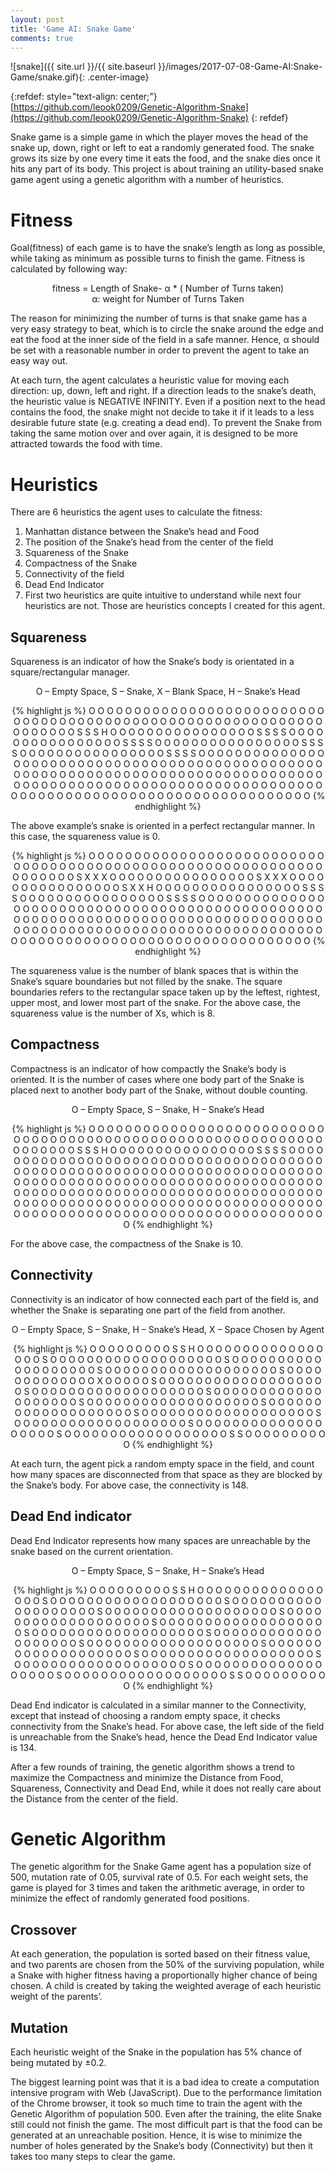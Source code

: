 ```yaml
---
layout: post
title: 'Game AI: Snake Game'
comments: true
---
```


![snake]({{ site.url }}/{{ site.baseurl }}/images/2017-07-08-Game-AI:Snake-Game/snake.gif){: .center-image}

{:refdef: style="text-align: center;"}
[https://github.com/leook0209/Genetic-Algorithm-Snake](https://github.com/leook0209/Genetic-Algorithm-Snake)
{: refdef}

Snake game is a simple game in which the player moves the head of the snake up, down, right or left to eat a randomly generated food. The snake grows its size by one every time it eats the food, and the snake dies once it hits any part of its body. This project is about training an utility-based snake game agent using a genetic algorithm with a number of heuristics.


# Fitness

Goal(fitness) of each game is to have the snake’s length as long as possible, while taking as minimum as possible turns to finish the game. Fitness is calculated by following way:

<center> fitness = Length of Snake- α * ( Number of Turns taken) </center>

<center> α: weight for Number of Turns Taken </center>

The reason for minimizing the number of turns is that snake game has a very easy strategy to beat, which is to circle the snake around the edge and eat the food at the inner side of the field in a safe manner. Hence, α should be set with a reasonable number in order to prevent the agent to take an easy way out.

At each turn, the agent calculates a heuristic value for moving each direction: up, down, left and right. If a direction leads to the snake’s death, the heuristic value is NEGATIVE INFINITY. Even if a position next to the head contains the food, the snake might not decide to take it if it leads to a less desirable future state (e.g. creating a dead end). To prevent the Snake from taking the same motion over and over again, it is designed to be more attracted towards the food with time.


# Heuristics

There are 6 heuristics the agent uses to calculate the fitness:

1. Manhattan distance between the Snake’s head and Food
2. The position of the Snake’s head from the center of the field
3. Squareness of the Snake
4. Compactness of the Snake
5. Connectivity of the field
6. Dead End Indicator
7. First two heuristics are quite intuitive to understand while next four heuristics are not. Those are heuristics concepts I created for this agent.


## Squareness

Squareness is an indicator of how the Snake’s body is orientated in a square/rectangular manager.

<center> O – Empty Space,  S – Snake,  X – Blank Space,  H – Snake’s Head

{% highlight js %}
O O O O O O O O O O O O O O O O O O O O
O O O O O O O O O O O O O O O O O O O O
O O O O O O O O O O O O O O O O O O O O
O O O O O O O S S S H O O O O O O O O O
O O O O O O O S S S S O O O O O O O O O
O O O O O O O S S S S O O O O O O O O O
O O O O O O O S S S S O O O O O O O O O
O O O O O O O S S S S O O O O O O O O O
O O O O O O O O O O O O O O O O O O O O
O O O O O O O O O O O O O O O O O O O O
O O O O O O O O O O O O O O O O O O O O
O O O O O O O O O O O O O O O O O O O O
O O O O O O O O O O O O O O O O O O O O
O O O O O O O O O O O O O O O O O O O O
O O O O O O O O O O O O O O O O O O O O
{% endhighlight %}

</center>

The above example’s snake is oriented in a perfect rectangular manner. In this case, the squareness value is 0.

<center>
{% highlight js %}
O O O O O O O O O O O O O O O O O O O O
O O O O O O O O O O O O O O O O O O O O
O O O O O O O O O O O O O O O O O O O O
O O O O O O O S X X X O O O O O O O O O
O O O O O O O S X X X O O O O O O O O O
O O O O O O O S X X H O O O O O O O O O
O O O O O O O S S S S O O O O O O O O O
O O O O O O O S S S S O O O O O O O O O
O O O O O O O O O O O O O O O O O O O O
O O O O O O O O O O O O O O O O O O O O
O O O O O O O O O O O O O O O O O O O O
O O O O O O O O O O O O O O O O O O O O
O O O O O O O O O O O O O O O O O O O O
O O O O O O O O O O O O O O O O O O O O
O O O O O O O O O O O O O O O O O O O O
{% endhighlight %}
</center>

The squareness value is the number of blank spaces that is within the Snake’s square boundaries but not filled by the snake. The square boundaries refers to the rectangular space taken up by the leftest, rightest, upper most, and lower most part of the snake. For the above case, the squareness value is the number of Xs, which is 8.


## Compactness

Compactness is an indicator of how compactly the Snake’s body is oriented. It is the number of cases where one body part of the Snake is placed next to another body part of the Snake, without double counting.

<center> O – Empty Space,  S – Snake,  H – Snake’s Head

{% highlight js %}
O O O O O O O O O O O O O O O O O O O O
O O O O O O O O O O O O O O O O O O O O
O O O O O O O O O O O O O O O O O O O O
O O O O O O O S S S H O O O O O O O O O
O O O O O O O S S S S O O O O O O O O O
O O O O O O O O O O O O O O O O O O O O
O O O O O O O O O O O O O O O O O O O O
O O O O O O O O O O O O O O O O O O O O
O O O O O O O O O O O O O O O O O O O O
O O O O O O O O O O O O O O O O O O O O
O O O O O O O O O O O O O O O O O O O O
O O O O O O O O O O O O O O O O O O O O
O O O O O O O O O O O O O O O O O O O O
O O O O O O O O O O O O O O O O O O O O
O O O O O O O O O O O O O O O O O O O O
{% endhighlight %}
</center>

For the above case, the compactness of the Snake is 10.


## Connectivity

Connectivity is an indicator of how connected each part of the field is, and whether the Snake is separating one part of the field from another.

<center> O – Empty Space,  S – Snake,  H – Snake’s Head,  X – Space Chosen by Agent

{% highlight js %}
O O O O O O O O O S S H O O O O O O O O
O O O O O O O O O S O O O O O O O O O O
O O O O O O O O O S O O O O O O O O O O
O O O O O O O O O S O O O O O O O O O O
O O O O O O O O O S O O O O O O O O O O
O O O X O O O O O S O O O O O O O O O O
O O O O O O O O O S O O O O O O O O O O
O O O O O O O O O S O O O O O O O O O O
O O O O O O O O O S O O O O O O O O O O
O O O O O O O O O S O O O O O O O O O O
O O O O O O O O O S O O O O O O O O O O
O O O O O O O O O S O O O O O O O O O O
O O O O O O O O O S O O O O O O O O O O
O O O O O O O O O S O O O O O O O O O O
O O O O O O O O S S O O O O O O O O O O
{% endhighlight %}
</center>

At each turn, the agent pick a random empty space in the field, and count how many spaces are disconnected from that space as they are blocked by the Snake’s body. For above case, the connectivity is 148.


## Dead End indicator

Dead End Indicator represents how many spaces are unreachable by the snake based on the current orientation.

<center> O – Empty Space,  S – Snake,  H – Snake’s Head

{% highlight js %}
O O O O O O O O O S S H O O O O O O O O
O O O O O O O O O S O O O O O O O O O O
O O O O O O O O O S O O O O O O O O O O
O O O O O O O O O S O O O O O O O O O O
O O O O O O O O O S O O O O O O O O O O
O O O O O O O O O S O O O O O O O O O O
O O O O O O O O O S O O O O O O O O O O
O O O O O O O O O S O O O O O O O O O O
O O O O O O O O O S O O O O O O O O O O
O O O O O O O O O S O O O O O O O O O O
O O O O O O O O O S O O O O O O O O O O
O O O O O O O O O S O O O O O O O O O O
O O O O O O O O O S O O O O O O O O O O
O O O O O O O O O S O O O O O O O O O O
O O O O O O O O S S O O O O O O O O O O
{% endhighlight %}
</center>

Dead End indicator is calculated in a similar manner to the Connectivity, except that instead of choosing a random empty space, it checks connectivity from the Snake’s head. For above case, the left side of the field is unreachable from the Snake’s head, hence the Dead End Indicator value is 134.

After a few rounds of training, the genetic algorithm shows a trend to maximize the Compactness and minimize the Distance from Food, Squareness, Connectivity and Dead End, while it does not really care about the Distance from the center of the field.


# Genetic Algorithm
The genetic algorithm for the Snake Game agent has a population size of 500, mutation rate of 0.05, survival rate of 0.5. For each weight sets, the game is played for 3 times and taken the arithmetic average, in order to minimize the effect of randomly generated food positions.


## Crossover
At each generation, the population is sorted based on their fitness value, and two parents are chosen from the 50% of the surviving population, while a Snake with higher fitness having a proportionally higher chance of being chosen. A child is created by taking the weighted average of each heuristic weight of the parents’.

## Mutation
Each heuristic weight of the Snake in the population has 5% chance of being mutated by ±0.2.

The biggest learning point was that it is a bad idea to create a computation intensive program with Web (JavaScript). Due to the performance limitation of the Chrome browser, it took so much time to train the agent with the Genetic Algorithm of population 500. Even after the training, the elite Snake still could not finish the game. The most difficult part is that the food can be generated at an unreachable position. Hence, it is wise to minimize the number of holes generated by the Snake’s body (Connectivity) but then it takes too many steps to clear the game.
